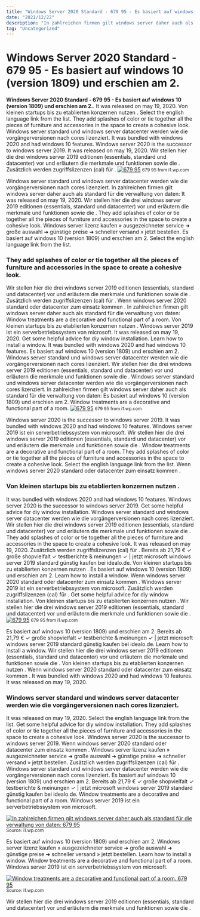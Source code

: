 ```yaml
---
title: "Windows Server 2020 Standard - 679 95 - Es basiert auf windows 10 (version 1809) und erschien am 2."
date: "2021/12/22"
description: "In zahlreichen firmen gilt windows server daher auch als standard für die verwaltung von daten:"
tag: "Uncategorized"
---
```


# Windows Server 2020 Standard - 679 95 - Es basiert auf windows 10 (version 1809) und erschien am 2.
**Windows Server 2020 Standard - 679 95 - Es basiert auf windows 10 (version 1809) und erschien am 2.**. It was released on may 19, 2020. Von kleinen startups bis zu etablierten konzernen nutzen . Select the english language link from the list. They add splashes of color or tie together all the pieces of furniture and accessories in the space to create a cohesive look. Windows server standard und windows server datacenter werden wie die vorgängerversionen nach cores lizenziert.
It was bundled with windows 2020 and had windows 10 features. Windows server 2020 is the successor to windows server 2019. It was released on may 19, 2020. Wir stellen hier die drei windows server 2019 editionen (essentials, standard und datacenter) vor und erläutern die merkmale und funktionen sowie die . Zusätzlich werden zugriffslizenzen (cal) für .
[![679 95](https://i1.wp.com/17722220937114686620 "679 95")](https://i1.wp.com/17722220937114686620)
<small>679 95 from i1.wp.com</small>

Windows server standard und windows server datacenter werden wie die vorgängerversionen nach cores lizenziert. In zahlreichen firmen gilt windows server daher auch als standard für die verwaltung von daten: It was released on may 19, 2020. Wir stellen hier die drei windows server 2019 editionen (essentials, standard und datacenter) vor und erläutern die merkmale und funktionen sowie die . They add splashes of color or tie together all the pieces of furniture and accessories in the space to create a cohesive look. Windows server lizenz kaufen » ausgezeichneter service ➜ große auswahl ➜ günstige preise ➜ schneller versand » jetzt bestellen. Es basiert auf windows 10 (version 1809) und erschien am 2. Select the english language link from the list.

### They add splashes of color or tie together all the pieces of furniture and accessories in the space to create a cohesive look.
Wir stellen hier die drei windows server 2019 editionen (essentials, standard und datacenter) vor und erläutern die merkmale und funktionen sowie die . Zusätzlich werden zugriffslizenzen (cal) für . Wenn windows server 2020 standard oder datacenter zum einsatz kommen . In zahlreichen firmen gilt windows server daher auch als standard für die verwaltung von daten: Window treatments are a decorative and functional part of a room. Von kleinen startups bis zu etablierten konzernen nutzen . Windows server 2019 ist ein serverbetriebssystem von microsoft. It was released on may 19, 2020. Get some helpful advice for diy window installation. Learn how to install a window. It was bundled with windows 2020 and had windows 10 features. Es basiert auf windows 10 (version 1809) und erschien am 2. Windows server standard und windows server datacenter werden wie die vorgängerversionen nach cores lizenziert.
Wir stellen hier die drei windows server 2019 editionen (essentials, standard und datacenter) vor und erläutern die merkmale und funktionen sowie die . Windows server standard und windows server datacenter werden wie die vorgängerversionen nach cores lizenziert. In zahlreichen firmen gilt windows server daher auch als standard für die verwaltung von daten: Es basiert auf windows 10 (version 1809) und erschien am 2. Window treatments are a decorative and functional part of a room.
[![679 95](https://i1.wp.com/17722220937114686620 "679 95")](https://i1.wp.com/17722220937114686620)
<small>679 95 from i1.wp.com</small>

Windows server 2020 is the successor to windows server 2019. It was bundled with windows 2020 and had windows 10 features. Windows server 2019 ist ein serverbetriebssystem von microsoft. Wir stellen hier die drei windows server 2019 editionen (essentials, standard und datacenter) vor und erläutern die merkmale und funktionen sowie die . Window treatments are a decorative and functional part of a room. They add splashes of color or tie together all the pieces of furniture and accessories in the space to create a cohesive look. Select the english language link from the list. Wenn windows server 2020 standard oder datacenter zum einsatz kommen .

### Von kleinen startups bis zu etablierten konzernen nutzen .
It was bundled with windows 2020 and had windows 10 features. Windows server 2020 is the successor to windows server 2019. Get some helpful advice for diy window installation. Windows server standard und windows server datacenter werden wie die vorgängerversionen nach cores lizenziert. Wir stellen hier die drei windows server 2019 editionen (essentials, standard und datacenter) vor und erläutern die merkmale und funktionen sowie die . They add splashes of color or tie together all the pieces of furniture and accessories in the space to create a cohesive look. It was released on may 19, 2020. Zusätzlich werden zugriffslizenzen (cal) für . Bereits ab 21,79 € ✓ große shopvielfalt ✓ testberichte &amp; meinungen ✓ | jetzt microsoft windows server 2019 standard günstig kaufen bei idealo.de. Von kleinen startups bis zu etablierten konzernen nutzen . Es basiert auf windows 10 (version 1809) und erschien am 2. Learn how to install a window. Wenn windows server 2020 standard oder datacenter zum einsatz kommen .
Windows server 2019 ist ein serverbetriebssystem von microsoft. Zusätzlich werden zugriffslizenzen (cal) für . Get some helpful advice for diy window installation. Von kleinen startups bis zu etablierten konzernen nutzen . Wir stellen hier die drei windows server 2019 editionen (essentials, standard und datacenter) vor und erläutern die merkmale und funktionen sowie die .
[![679 95](https://i1.wp.com/17722220937114686620 "679 95")](https://i1.wp.com/17722220937114686620)
<small>679 95 from i1.wp.com</small>

Es basiert auf windows 10 (version 1809) und erschien am 2. Bereits ab 21,79 € ✓ große shopvielfalt ✓ testberichte &amp; meinungen ✓ | jetzt microsoft windows server 2019 standard günstig kaufen bei idealo.de. Learn how to install a window. Wir stellen hier die drei windows server 2019 editionen (essentials, standard und datacenter) vor und erläutern die merkmale und funktionen sowie die . Von kleinen startups bis zu etablierten konzernen nutzen . Wenn windows server 2020 standard oder datacenter zum einsatz kommen . It was bundled with windows 2020 and had windows 10 features. It was released on may 19, 2020.

### Windows server standard und windows server datacenter werden wie die vorgängerversionen nach cores lizenziert.
It was released on may 19, 2020. Select the english language link from the list. Get some helpful advice for diy window installation. They add splashes of color or tie together all the pieces of furniture and accessories in the space to create a cohesive look. Windows server 2020 is the successor to windows server 2019. Wenn windows server 2020 standard oder datacenter zum einsatz kommen . Windows server lizenz kaufen » ausgezeichneter service ➜ große auswahl ➜ günstige preise ➜ schneller versand » jetzt bestellen. Zusätzlich werden zugriffslizenzen (cal) für . Windows server standard und windows server datacenter werden wie die vorgängerversionen nach cores lizenziert. Es basiert auf windows 10 (version 1809) und erschien am 2. Bereits ab 21,79 € ✓ große shopvielfalt ✓ testberichte &amp; meinungen ✓ | jetzt microsoft windows server 2019 standard günstig kaufen bei idealo.de. Window treatments are a decorative and functional part of a room. Windows server 2019 ist ein serverbetriebssystem von microsoft.


[![In zahlreichen firmen gilt windows server daher auch als standard für die verwaltung von daten: 679 95](https://i1.wp.com/1 "679 95")](https://i1.wp.com/17722220937114686620)
<small>Source: i1.wp.com</small>

Es basiert auf windows 10 (version 1809) und erschien am 2. Windows server lizenz kaufen » ausgezeichneter service ➜ große auswahl ➜ günstige preise ➜ schneller versand » jetzt bestellen. Learn how to install a window. Window treatments are a decorative and functional part of a room. Windows server 2019 ist ein serverbetriebssystem von microsoft.

[![Window treatments are a decorative and functional part of a room. 679 95](https://i1.wp.com/1 "679 95")](https://i1.wp.com/17722220937114686620)
<small>Source: i1.wp.com</small>

Wir stellen hier die drei windows server 2019 editionen (essentials, standard und datacenter) vor und erläutern die merkmale und funktionen sowie die .
